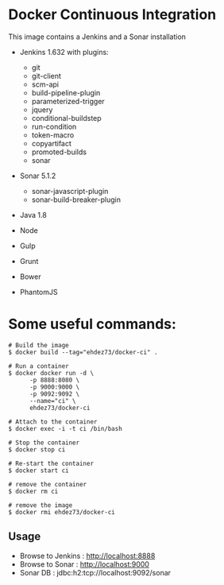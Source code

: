 # Docker Continuous Integration

This image contains a Jenkins and a Sonar installation

* Jenkins 1.632 with plugins:
   * git
   * git-client
   * scm-api
   * build-pipeline-plugin
   * parameterized-trigger
   * jquery
   * conditional-buildstep
   * run-condition
   * token-macro
   * copyartifact
   * promoted-builds
   * sonar
   
* Sonar 5.1.2
   * sonar-javascript-plugin
   * sonar-build-breaker-plugin

* Java 1.8
* Node
* Gulp
* Grunt
* Bower
* PhantomJS 



# Some useful commands:

    # Build the image
    $ docker build --tag="ehdez73/docker-ci" .
    
    # Run a container 
    $ docker docker run -d \
          -p 8888:8080 \
          -p 9000:9000 \
          -p 9092:9092 \
          --name="ci" \
          ehdez73/docker-ci

    # Attach to the container
    $ docker exec -i -t ci /bin/bash
    
    # Stop the container
    $ docker stop ci
    
    # Re-start the container
    $ docker start ci
    
    # remove the container
    $ docker rm ci
    
    # remove the image
    $ docker rmi ehdez73/docker-ci


## Usage
* Browse to Jenkins : [http://localhost:8888](http://localhost:8888)
* Browse to Sonar : [http://localhost:9000](http://localhost:9000)
* Sonar DB : jdbc:h2:tcp://localhost:9092/sonar 


